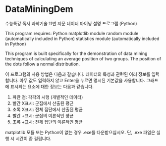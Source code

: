 # DataMiningDem
수능특강 독서 과학기술 11번 지문 데이터 마이닝 설명 프로그램 (Python)

This program requires:
  Python
  matplotlib module
  random module (automatically included in Python)
  statistics module (automatically included in Python)
  
This program is built specifically for the demonstration of data mining techniques of calculating an average position of two groups.
The position of the dots follow a normal distribution.

이 프로그램의 사용 방법은 다음과 같습니다.
데이터의 특성과 관련된 여러 정보를 입력합니다. 아무 값도 입력하지 않고 Enter을 누르면 명시된 기본값을 사용합니다.
그래프에 표시되는 요소에 대한 정보는 다음과 같습니다.
  1. 파란 점: 각각의 시행 (개별적인 데이터)
  2. 빨간 X표시: 군집에서 산출된 평균
  3. 초록 X표시: 전체 집단에서 산출된 평균
  4. 빨간 +표시: 군집의 이론적인 평균
  5. 초록 +표시: 전체 집단의 이론적인 평균

matplotlib 모듈 또는 Python이 없는 경우 .exe를 다운받으십시오. 단, .exe 파일은 실행 시 시간이 좀 걸립니다.
